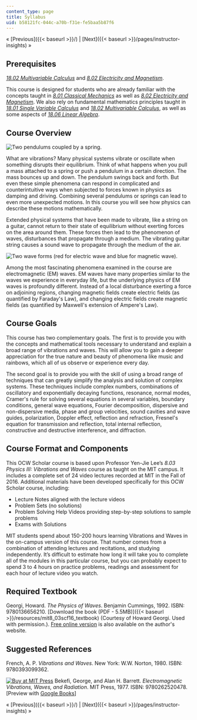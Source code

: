 ```yaml
---
content_type: page
title: Syllabus
uid: b58121fc-044c-a70b-f31e-fe5baa5b87f6
---
```


« [Previous]({{< baseurl >}}/) | [Next]({{< baseurl >}}/pages/instructor-insights) »

Prerequisites
-------------

[_18.02 Multivariable Calculus_](/courses/18-02sc-multivariable-calculus-fall-2010) and [_8.02 Electricity and Magnetism_](/courses/8-02-physics-ii-electricity-and-magnetism-spring-2007).

This course is designed for students who are already familiar with the concepts taught in [_8.01 Classical Mechanics_](/courses/8-01sc-classical-mechanics-fall-2016) as well as [_8.02 Electricity and Magnetism_](/courses/8-02-physics-ii-electricity-and-magnetism-spring-2007). We also rely on fundamental mathematics principles taught in [_18.01 Single Variable Calculus_](/courses/18-01sc-single-variable-calculus-fall-2010) and [_18.02 Multivariable Calculus_](/courses/18-02sc-multivariable-calculus-fall-2010), as well as some aspects of [_18.06 Linear Algebra_](/courses/18-06sc-linear-algebra-fall-2011).

Course Overview
---------------

![Two pendulums coupled by a spring.](/courses/physics/8-03sc-physics-iii-vibrations-and-waves-fall-2016/part-i-mechanical-vibrations-and-waves/L4.jpg)

What are vibrations? Many physical systems vibrate or oscillate when something disrupts their equilibrium. Think of what happens when you pull a mass attached to a spring or push a pendulum in a certain direction. The mass bounces up and down. The pendulum swings back and forth. But even these simple phenomena can respond in complicated and counterintuitive ways when subjected to forces known in physics as damping and driving. Combining several pendulums or springs can lead to even more unexpected motions. In this course you will see how physics can describe these motions mathematically.

Extended physical systems that have been made to vibrate, like a string on a guitar, cannot return to their state of equilibrium without exerting forces on the area around them. These forces then lead to the phenomenon of waves, disturbances that propagate through a medium. The vibrating guitar string causes a sound wave to propagate through the medium of the air.

![Two wave forms (red for electric wave and blue for magnetic wave).](/courses/physics/8-03sc-physics-iii-vibrations-and-waves-fall-2016/syllabus/Lec12.jpg)

Among the most fascinating phenomena examined in the course are electromagnetic (EM) waves. EM waves have many properties similar to the waves we experience in everyday life, but the underlying physics of EM waves is profoundly different. Instead of a local disturbance exerting a force on adjoining regions, changing magnetic fields create electric fields (as quantified by Faraday's Law), and changing electric fields create magnetic fields (as quantified by Maxwell's extension of Ampere's Law).

Course Goals
------------

This course has two complementary goals. The first is to provide you with the concepts and mathematical tools necessary to understand and explain a broad range of vibrations and waves. This will allow you to gain a deeper appreciation for the true nature and beauty of phenomena like music and rainbows, which all of us observe or experience every day.

The second goal is to provide you with the skill of using a broad range of techniques that can greatly simplify the analysis and solution of complex systems. These techniques include complex numbers, combinations of oscillatory and exponentially decaying functions, resonance, normal modes, Cramer's rule for solving several equations in several variables, boundary conditions, general wave equations, Fourier decomposition, dispersive and non-dispersive media, phase and group velocities, sound cavities and wave guides, polarization, Doppler effect, reflection and refraction, Fresnel's equation for transmission and reflection, total internal reflection, constructive and destructive interference, and diffraction.

Course Format and Components
----------------------------

This OCW Scholar course is based upon Professor Yen-Jie Lee’s _8.03 Physics III: Vibrations and Waves_ course as taught on the MIT campus. It includes a complete set of 24 video lectures recorded at MIT in the Fall of 2016. Additional materials have been developed specifically for this OCW Scholar course, including:

*   Lecture Notes aligned with the lecture videos
*   Problem Sets (no solutions)
*   Problem Solving Help Videos providing step-by-step solutions to sample problems
*   Exams with Solutions

MIT students spend about 150-200 hours learning Vibrations and Waves in the on-campus version of this course. That number comes from a combination of attending lectures and recitations, and studying independently. It’s difficult to estimate how long it will take you to complete all of the modules in this particular course, but you can probably expect to spend 3 to 4 hours on practice problems, readings and assessment for each hour of lecture video you watch.

Required Textbook
-----------------

Georgi, Howard. _The Physics of Waves_. Benjamin Cummings, 1992. ISBN: 9780136656210. [Download the book (PDF - 5.5MB)]({{< baseurl >}}/resources/mit8_03scf16_textbook) (Courtesy of Howard Georgi. Used with permission.). [Free online version](http://www.people.fas.harvard.edu/~hgeorgi/new.htm) is also available on the author's website.

Suggested References
--------------------

French, A. P. _Vibrations and Waves_. New York: W.W. Norton, 1980. ISBN: 9780393099362.

[![Buy at MIT Press](/images/mp_logo.gif)](https://mitpress.mit.edu/9780262520478) Bekefi, George, and Alan H. Barrett. _Electromagnetic Vibrations, Waves, and Radiation_. MIT Press, 1977. ISBN: 9780262520478. \[Preview with [Google Books](http://books.google.com/books?id=zRfTq6iMdNEC&pg=PAfrontcover)\]

« [Previous]({{< baseurl >}}/) | [Next]({{< baseurl >}}/pages/instructor-insights) »